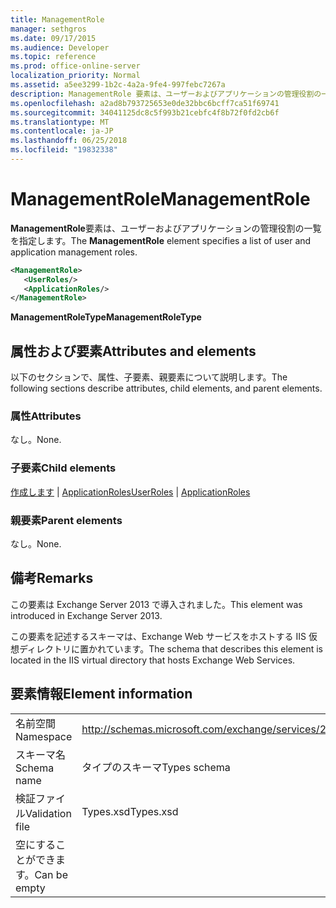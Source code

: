 ```yaml
---
title: ManagementRole
manager: sethgros
ms.date: 09/17/2015
ms.audience: Developer
ms.topic: reference
ms.prod: office-online-server
localization_priority: Normal
ms.assetid: a5ee3299-1b2c-4a2a-9fe4-997febc7267a
description: ManagementRole 要素は、ユーザーおよびアプリケーションの管理役割の一覧を指定します。
ms.openlocfilehash: a2ad8b793725653e0de32bbc6bcff7ca51f69741
ms.sourcegitcommit: 34041125dc8c5f993b21cebfc4f8b72f0fd2cb6f
ms.translationtype: MT
ms.contentlocale: ja-JP
ms.lasthandoff: 06/25/2018
ms.locfileid: "19832338"
---
```

# <a name="managementrole"></a><span data-ttu-id="bc152-103">ManagementRole</span><span class="sxs-lookup"><span data-stu-id="bc152-103">ManagementRole</span></span>

<span data-ttu-id="bc152-104">**ManagementRole**要素は、ユーザーおよびアプリケーションの管理役割の一覧を指定します。</span><span class="sxs-lookup"><span data-stu-id="bc152-104">The **ManagementRole** element specifies a list of user and application management roles.</span></span> 
  
```XML
<ManagementRole>
   <UserRoles/>
   <ApplicationRoles/>
</ManagementRole>
```

 <span data-ttu-id="bc152-105">**ManagementRoleType**</span><span class="sxs-lookup"><span data-stu-id="bc152-105">**ManagementRoleType**</span></span>
## <a name="attributes-and-elements"></a><span data-ttu-id="bc152-106">属性および要素</span><span class="sxs-lookup"><span data-stu-id="bc152-106">Attributes and elements</span></span>

<span data-ttu-id="bc152-107">以下のセクションで、属性、子要素、親要素について説明します。</span><span class="sxs-lookup"><span data-stu-id="bc152-107">The following sections describe attributes, child elements, and parent elements.</span></span>
  
### <a name="attributes"></a><span data-ttu-id="bc152-108">属性</span><span class="sxs-lookup"><span data-stu-id="bc152-108">Attributes</span></span>

<span data-ttu-id="bc152-109">なし。</span><span class="sxs-lookup"><span data-stu-id="bc152-109">None.</span></span>
  
### <a name="child-elements"></a><span data-ttu-id="bc152-110">子要素</span><span class="sxs-lookup"><span data-stu-id="bc152-110">Child elements</span></span>

<span data-ttu-id="bc152-111">[作成します](userroles.md) | [ApplicationRoles](applicationroles.md)</span><span class="sxs-lookup"><span data-stu-id="bc152-111">[UserRoles](userroles.md) | [ApplicationRoles](applicationroles.md)</span></span>
  
### <a name="parent-elements"></a><span data-ttu-id="bc152-112">親要素</span><span class="sxs-lookup"><span data-stu-id="bc152-112">Parent elements</span></span>

<span data-ttu-id="bc152-113">なし。</span><span class="sxs-lookup"><span data-stu-id="bc152-113">None.</span></span>
  
## <a name="remarks"></a><span data-ttu-id="bc152-114">備考</span><span class="sxs-lookup"><span data-stu-id="bc152-114">Remarks</span></span>

<span data-ttu-id="bc152-115">この要素は Exchange Server 2013 で導入されました。</span><span class="sxs-lookup"><span data-stu-id="bc152-115">This element was introduced in Exchange Server 2013.</span></span>
  
<span data-ttu-id="bc152-116">この要素を記述するスキーマは、Exchange Web サービスをホストする IIS 仮想ディレクトリに置かれています。</span><span class="sxs-lookup"><span data-stu-id="bc152-116">The schema that describes this element is located in the IIS virtual directory that hosts Exchange Web Services.</span></span>
  
## <a name="element-information"></a><span data-ttu-id="bc152-117">要素情報</span><span class="sxs-lookup"><span data-stu-id="bc152-117">Element information</span></span>

|||
|:-----|:-----|
|<span data-ttu-id="bc152-118">名前空間</span><span class="sxs-lookup"><span data-stu-id="bc152-118">Namespace</span></span>  <br/> |http://schemas.microsoft.com/exchange/services/2006/types  <br/> |
|<span data-ttu-id="bc152-119">スキーマ名</span><span class="sxs-lookup"><span data-stu-id="bc152-119">Schema name</span></span>  <br/> |<span data-ttu-id="bc152-120">タイプのスキーマ</span><span class="sxs-lookup"><span data-stu-id="bc152-120">Types schema</span></span>  <br/> |
|<span data-ttu-id="bc152-121">検証ファイル</span><span class="sxs-lookup"><span data-stu-id="bc152-121">Validation file</span></span>  <br/> |<span data-ttu-id="bc152-122">Types.xsd</span><span class="sxs-lookup"><span data-stu-id="bc152-122">Types.xsd</span></span>  <br/> |
|<span data-ttu-id="bc152-123">空にすることができます。</span><span class="sxs-lookup"><span data-stu-id="bc152-123">Can be empty</span></span>  <br/> ||
   

